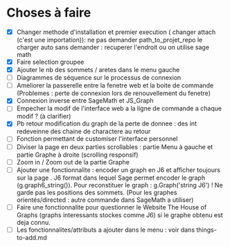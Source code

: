 # Choses à faire

- [X] Changer methode d'installation et premier execution ( changer attach (c'est une importation)): ne pas demander path_to_projet_repo le charger auto sans demander : recuperer l'endroit ou on utilise sage math
- [X] Faire selection groupee 
- [X] Ajouter le nb des sommets / aretes dans le menu gauche
- [ ] Diagrammes de séquence sur le processus de connexion
- [ ] Ameliorer la passerelle entre la fenetre web et la boite de commande (Problemes : perte de connexion lors de renouvellement du fenetre)
- [X] Connexion inverse entre SageMath et JS_Graph
- [ ] Empecher la modif de l'interface web a la ligne de commande a chaque modif ? (à clarifier)
- [X] Pb retour modification du graph de la perte de donnee : des int redeveinne des chaine de charactere au retour
- [ ] Fonction permettant de customiser l'interface personnel
- [ ] Diviser la page en deux parties scrollables : partie Menu à gauche et partie Graphe à droite (scrolling responsif)
- [ ] Zoom in / Zoom out de la partie Graphe
- [ ] Ajouter une fonctionnalite : encoder un graph en J6 et afficher toujours sur la page . J6 format dans lequel Sage permet encoder le graph (g.graph6_string()). Pour reconstituer le graph : g.Graph('string J6') ! Ne garde pas les positions des sommets.
(Pour les graphes orientés/directed : autre commande dans SageMath a utiliser)
- [ ] Faire une fonctionnalite pour questionner le Website The House of Graphs (graphs interessants stockes comme J6) si le graphe obtenu est deja connu.
- [ ] Les fonctionnalites/attributs a ajouter dans le menu : voir dans things-to-add.md